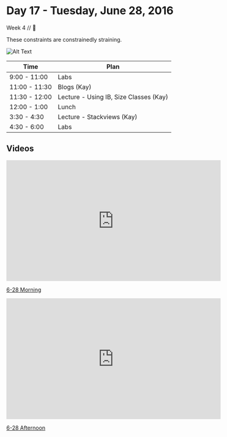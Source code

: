 # Day 17 - Tuesday, June 28, 2016 

Week 4 // :blue_heart:

These constraints are constrainedly straining.

![Alt Text](https://imgflip.com/readImage?iid=64710416)

Time       | Plan     |
----------------|-------
9:00 - 11:00  | Labs
11:00 - 11:30 | Blogs (Kay)
11:30 - 12:00   | Lecture - Using IB, Size Classes (Kay)
12:00 - 1:00    | Lunch
3:30 - 4:30   | Lecture - Stackviews (Kay)
4:30 - 6:00   | Labs 

## Videos

<iframe width="560" height="315" src="https://www.youtube.com/embed/2g0jR4KfT80?rel=0&modestbranding=1" frameborder="0" allowfullscreen></iframe><p><a href="https://www.youtube.com/watch?v=2g0jR4KfT80">6-28 Morning</a></p>

 <iframe width="560" height="315" src="https://www.youtube.com/embed/-9GhcC6yi-A?rel=0&modestbranding=1" frameborder="0" allowfullscreen></iframe><p><a href="https://www.youtube.com/watch?v=-9GhcC6yi-A">6-28 Afternoon</a></p>
